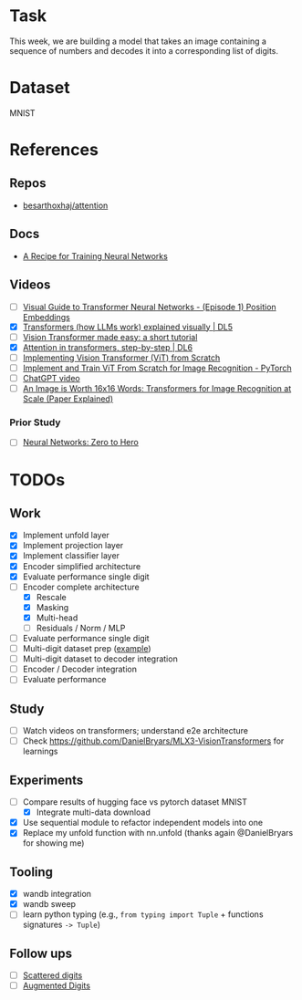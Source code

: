 # Task

This week, we are building a model that takes an image containing a sequence of numbers and decodes it into a corresponding list of digits.

# Dataset

MNIST

# References

## Repos

- [besarthoxhaj/attention](https://github.com/besarthoxhaj/attention)

## Docs

- [A Recipe for Training Neural Networks](https://karpathy.github.io/2019/04/25/recipe)

## Videos
- [ ] [Visual Guide to Transformer Neural Networks - (Episode 1) Position Embeddings](https://www.youtube.com/watch?v=dichIcUZfOw)
- [x] [Transformers (how LLMs work) explained visually | DL5](https://www.youtube.com/watch?v=wjZofJX0v4M&t=203s)
- [ ] [Vision Transformer made easy: a short tutorial](https://www.youtube.com/watch?si=iIYQixHB01MZEOpf)
- [x] [Attention in transformers, step-by-step | DL6](https://www.youtube.com/watch?v=eMlx5fFNoYc)
- [ ] [Implementing Vision Transformer (ViT) from Scratch](https://medium.com/data-science/implementing-vision-transformer-vit-from-scratch-3e192c6155f0)
- [ ] [Implement and Train ViT From Scratch for Image Recognition - PyTorch](https://www.youtube.com/watch?v=Vonyoz6Yt9c)
- [ ] [ChatGPT video](https://chatgpt.com/share/680f573d-7ebc-8007-b31d-238be748b172)
- [ ] [An Image is Worth 16x16 Words: Transformers for Image Recognition at Scale (Paper Explained)](https://www.youtube.com/watch?v=TrdevFK_am4)

### Prior Study

- [ ] [Neural Networks: Zero to Hero](https://www.youtube.com/watch?v=VMj-3S1tku0&list=PLAqhIrjkxbuWI23v9cThsA9GvCAUhRvKZ)

# TODOs

## Work

- [x] Implement unfold layer
- [x] Implement projection layer
- [x] Implement classifier layer
- [x] Encoder simplified architecture
- [x] Evaluate performance single digit
- [ ] Encoder complete architecture
  - [x] Rescale
  - [x] Masking
  - [x] Multi-head
  - [ ] Residuals / Norm / MLP
- [ ] Evaluate performance single digit
- [ ] Multi-digit dataset prep ([example](https://github.com/YuriiOks/mlx-w3-mnist-transformer/blob/feat/phase3-sequence-gen/src/mnist_transformer/dataset.py))
- [ ] Multi-digit dataset to decoder integration
- [ ] Encoder / Decoder integration
- [ ] Evaluate performance

## Study

- [ ] Watch videos on transformers; understand e2e architecture
- [ ] Check https://github.com/DanielBryars/MLX3-VisionTransformers for learnings

## Experiments

- [ ] Compare results of hugging face vs pytorch dataset MNIST
  - [x] Integrate multi-data download
- [x] Use sequential module to refactor independent models into one
- [x] Replace my unfold function with nn.unfold (thanks again @DanielBryars for showing me)

## Tooling

- [x] wandb integration
- [x] wandb sweep
- [ ] learn python typing (e.g., `from typing import Tuple` + functions signatures `-> Tuple`)

## Follow ups

- [ ] [Scattered digits](https://github.com/guillaumeboniface/mnist_transformer/blob/3d1349b55d2590a7c319330cf97c432ba8c80b63/dataset.py#L53)
- [ ] [Augmented Digits](https://github.com/YuriiOks/mlx-w3-mnist-transformer/blob/feat/phase3-sequence-gen/src/mnist_transformer/dataset.py)